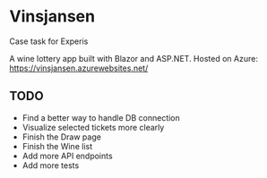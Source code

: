 # Vinsjansen
Case task for Experis

A wine lottery app built with Blazor and ASP.NET.
Hosted on Azure: https://vinsjansen.azurewebsites.net/

## TODO
- Find a better way to handle DB connection
- Visualize selected tickets more clearly
- Finish the Draw page
- Finish the Wine list
- Add more API endpoints
- Add more tests